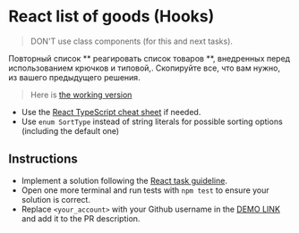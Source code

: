 # React list of goods (Hooks)

> DON'T use class components (for this and next tasks).

Повторный список ** реагировать список товаров **, внедренных перед использованием крючков и типовой,.
Скопируйте все, что вам нужно, из вашего предыдущего решения.

> Here is [the working version](https://mate-academy.github.io/react_list-of-goods/)

- Use the [React TypeScript cheat sheet](https://mate-academy.github.io/fe-program/js/extra/react-typescript) if needed.
- Use `enum SortType` instead of string literals for possible sorting options (including the default one)

## Instructions

- Implement a solution following the [React task guideline](https://github.com/mate-academy/react_task-guideline#react-tasks-guideline).
- Open one more terminal and run tests with `npm test` to ensure your solution is correct.
- Replace `<your_account>` with your Github username in the [DEMO LINK](https://g37ua.github.io/react_list-of-goods-hooks/) and add it to the PR description.
